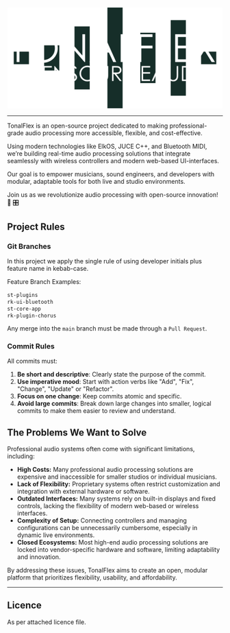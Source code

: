 ![Logotype](.assets/logo.png)

---

TonalFlex is an open-source project dedicated to making professional-grade audio processing more accessible, flexible, and cost-effective.

Using modern technologies like ElkOS, JUCE C++, and Bluetooth MIDI, we’re building real-time audio processing solutions that integrate seamlessly with wireless controllers and modern web-based UI-interfaces.

Our goal is to empower musicians, sound engineers, and developers with modular, adaptable tools for both live and studio environments.

Join us as we revolutionize audio processing with open-source innovation! 🚀 🎛️

## Project Rules

### Git Branches

In this project we apply the single rule of using developer initials plus feature name in kebab-case.

Feature Branch Examples:

```shell
st-plugins
rk-ui-bluetooth
st-core-app
rk-plugin-chorus
```

Any merge into the `main` branch must be made through a `Pull Request`.

### Commit Rules

All commits must:

1. **Be short and descriptive**: Clearly state the purpose of the commit.
2. **Use imperative mood**: Start with action verbs like "Add", "Fix", "Change", "Update" or "Refactor".
3. **Focus on one change**: Keep commits atomic and specific.
4. **Avoid large commits**: Break down large changes into smaller, logical commits to make them easier to review and understand.

## The Problems We Want to Solve

Professional audio systems often come with significant limitations, including:

- **High Costs:** Many professional audio processing solutions are expensive and inaccessible for smaller studios or individual musicians.
- **Lack of Flexibility:** Proprietary systems often restrict customization and integration with external hardware or software.
- **Outdated Interfaces:** Many systems rely on built-in displays and fixed controls, lacking the flexibility of modern web-based or wireless interfaces.
- **Complexity of Setup:** Connecting controllers and managing configurations can be unnecessarily cumbersome, especially in dynamic live environments.
- **Closed Ecosystems:** Most high-end audio processing solutions are locked into vendor-specific hardware and software, limiting adaptability and innovation.

By addressing these issues, TonalFlex aims to create an open, modular platform that prioritizes flexibility, usability, and affordability.

---

## Licence

As per attached licence file.
